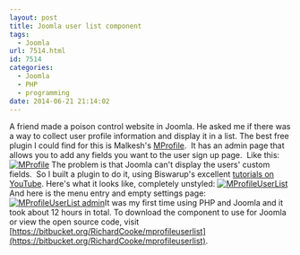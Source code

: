 ```yaml
---
layout: post
title: Joomla user list component
tags:
  - Joomla
url: 7514.html
id: 7514
categories:
  - Joomla
  - PHP
  - programming
date: 2014-06-21 21:14:02
---
```


A friend made a poison control website in Joomla. He asked me if there was a way to collect user profile information and display it in a list. The best free plugin I could find for this is Malkesh's [MProfile](http://malkesh.com/joomla-extensions/item/36-user-profile-custom-fields-joomla-2-5).  It has an admin page that allows you to add any fields you want to the user sign up page.  Like this: [![MProfile](http://richardcooke.info/wp-content/uploads/2014/06/MProfile.png)](http://richardcooke.info/wp-content/uploads/2014/06/MProfile.png) The problem is that Joomla can't display the users' custom fields.  So I built a plugin to do it, using Biswarup's excellent [tutorials on YouTube](https://www.youtube.com/watch?v=KWRsCvRZiH4). Here's what it looks like, completely unstyled: [![MProfileUserList](http://richardcooke.info/wp-content/uploads/2014/06/MProfileUserList.png)](http://richardcooke.info/wp-content/uploads/2014/06/MProfileUserList.png)And here is the menu entry and empty settings page: [![MProfileUserList admin](http://richardcooke.info/wp-content/uploads/2014/06/MProfileUserList-admin.png)](http://richardcooke.info/wp-content/uploads/2014/06/MProfileUserList-admin.png)It was my first time using PHP and Joomla and it took about 12 hours in total. To download the component to use for Joomla or view the open source code, visit [https://bitbucket.org/RichardCooke/mprofileuserlist](https://bitbucket.org/RichardCooke/mprofileuserlist).